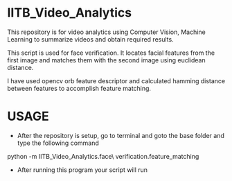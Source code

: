 # IITB_Video_Analytics
This repository is for video analytics using Computer Vision, Machine Learning to summarize videos and obtain required results.


This script is used for face verification. It locates facial features from the first image and matches them with the second image using euclidean distance.

I have used opencv orb feature descriptor and calculated hamming distance between features to accomplish feature matching.

# USAGE

- After the repository is setup, go to terminal and goto the base folder and type the following command

python -m IITB_Video_Analytics.face\ verification.feature_matching

- After running this program your script will run


